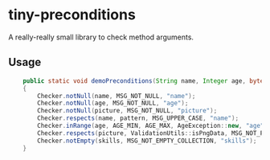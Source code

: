 # tiny-preconditions

A really-really small library to check method arguments.

## Usage

```java
	public static void demoPreconditions(String name, Integer age, byte[] picture, Collection<String> skills)
	{
		Checker.notNull(name, MSG_NOT_NULL, "name");
		Checker.notNull(age, MSG_NOT_NULL, "age");
		Checker.notNull(picture, MSG_NOT_NULL, "picture");
		Checker.respects(name, pattern, MSG_UPPER_CASE, "name");
		Checker.inRange(age, AGE_MIN, AGE_MAX, AgeException::new, "age");
		Checker.respects(picture, ValidationUtils::isPngData, MSG_NOT_PNG_IMAGE, "picture");
		Checker.notEmpty(skills, MSG_NOT_EMPTY_COLLECTION, "skills");
	}
```
